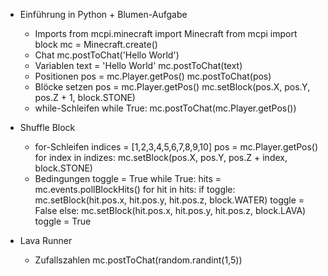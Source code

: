 - Einführung in Python + Blumen-Aufgabe
    - Imports
            from mcpi.minecraft import Minecraft
            from mcpi import block
            mc = Minecraft.create()
    - Chat
            mc.postToChat('Hello World')
    - Variablen
            text = 'Hello World'
            mc.postToChat(text)
    - Positionen
            pos = mc.Player.getPos()
            mc.postToChat(pos)
    - Blöcke setzen
            pos = mc.Player.getPos()
            mc.setBlock(pos.X, pos.Y, pos.Z + 1, block.STONE)
    - while-Schleifen
            while True:
                mc.postToChat(mc.Player.getPos())

- Shuffle Block
    - for-Schleifen
            indices = [1,2,3,4,5,6,7,8,9,10]
            pos = mc.Player.getPos()
            for index in indizes:
	           mc.setBlock(pos.X, pos.Y, pos.Z + index, block.STONE)
    - Bedingungen
            toggle = True
            while True:
		          hits = mc.events.pollBlockHits()
                  for hit in hits:
                  if toggle:
                    mc.setBlock(hit.pos.x, hit.pos.y, hit.pos.z, block.WATER)
                    toggle = False
                  else:
                    mc.setBlock(hit.pos.x, hit.pos.y, hit.pos.z, block.LAVA)
                	toggle = True

- Lava Runner
    - Zufallszahlen
            mc.postToChat(random.randint(1,5))
